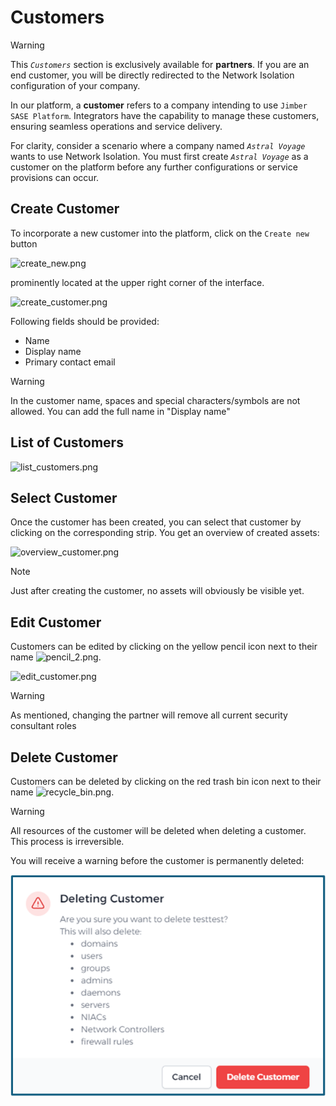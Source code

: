# Customers
> [!WARNING]
> This *`Customers`* section is exclusively available for **partners**. If you are an end customer, you will be directly redirected to the Network Isolation configuration of your company.

In our platform, a **customer** refers to a company intending to use `Jimber SASE Platform`. Integrators have the capability to manage these customers, ensuring seamless operations and service delivery.

For clarity, consider a scenario where a company named *`Astral Voyage`* wants to use Network Isolation. You must first create *`Astral Voyage`* as a customer on the platform before any further configurations or service provisions can occur.

## Create Customer

To incorporate a new customer into the platform, click on the `Create new` button

![create_new.png](/create_new.png)

prominently located at the upper right corner of the interface.

![create_customer.png](/create_customer.png ':size=500')



Following fields should be provided:
	
  - Name
  - Display name
  - Primary contact email

> [!WARNING]
>  In the customer name, spaces and special characters/symbols are not allowed. You can add the full name in "Display name"
## List of Customers

![list_customers.png](/list_customers.png ':size=800')


## Select Customer  

Once the customer has been created, you can select that customer by clicking on the corresponding strip.
You get an overview of created assets:

![overview_customer.png](/overview_customer.png ':size=800')

> [!NOTE]
> Just after creating the customer, no assets will obviously be visible yet.

## Edit Customer
Customers can be edited by clicking on the yellow pencil icon next to their name ![pencil_2.png](/icon_edit.png ':size=35;35').

![edit_customer.png](/edit_customer.png ':size=500')

> [!WARNING]
> As mentioned, changing the partner will remove all current security consultant roles



## Delete Customer

Customers can be deleted by clicking on the red trash bin icon next to their name ![recycle_bin.png](/icon_delete.png ':size=35;35').


> [!WARNING]
> All resources of the customer will be deleted when deleting a customer. This process is irreversible.

You will receive a warning before the customer is permanently deleted:

![deleting_customer.png](deleting_customer.png ':size=500')

